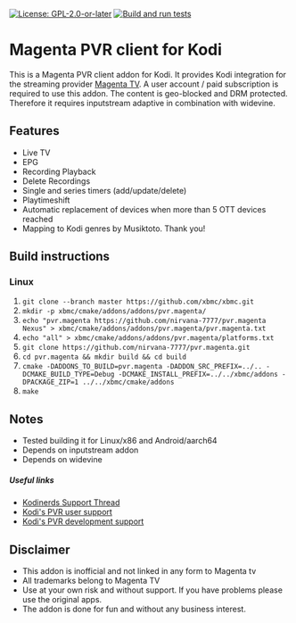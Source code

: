 [![License: GPL-2.0-or-later](https://img.shields.io/badge/License-GPL%20v2+-blue.svg)](LICENSE.md)
[![Build and run tests](https://github.com/nirvana-7777/pvr.magenta/actions/workflows/build.yml/badge.svg?branch=Nexus)](https://github.com/nirvana-7777/pvr.magenta/actions/workflows/build.yml)

# Magenta PVR client for Kodi
This is a Magenta PVR client addon for Kodi. It provides Kodi integration for the streaming provider [Magenta TV](https://www.telekom.de/magenta-tv). A user account / paid subscription is required to use this addon. The content is geo-blocked and DRM protected. Therefore it requires inputstream adaptive in combination with widevine.

## Features
- Live TV
- EPG
- Recording Playback
- Delete Recordings
- Single and series timers (add/update/delete)
- Playtimeshift
- Automatic replacement of devices when more than 5 OTT devices reached
- Mapping to Kodi genres by Musiktoto. Thank you!

## Build instructions

### Linux

1. `git clone --branch master https://github.com/xbmc/xbmc.git`
2. `mkdir -p xbmc/cmake/addons/addons/pvr.magenta/`
3. `echo "pvr.magenta https://github.com/nirvana-7777/pvr.magenta Nexus" > xbmc/cmake/addons/addons/pvr.magenta/pvr.magenta.txt`
4. `echo "all" > xbmc/cmake/addons/addons/pvr.magenta/platforms.txt`
5. `git clone https://github.com/nirvana-7777/pvr.magenta.git`
6. `cd pvr.magenta && mkdir build && cd build`
7. `cmake -DADDONS_TO_BUILD=pvr.magenta -DADDON_SRC_PREFIX=../.. -DCMAKE_BUILD_TYPE=Debug -DCMAKE_INSTALL_PREFIX=../../xbmc/addons -DPACKAGE_ZIP=1 ../../xbmc/cmake/addons`
8. `make`

## Notes

- Tested building it for Linux/x86 and Android/aarch64
- Depends on inputstream addon
- Depends on widevine

##### Useful links

* [Kodinerds Support Thread](https://www.kodinerds.net/thread/77429-release-pvr-magenta/)
* [Kodi's PVR user support](https://forum.kodi.tv/forumdisplay.php?fid=167)
* [Kodi's PVR development support](https://forum.kodi.tv/forumdisplay.php?fid=136)

## Disclaimer

- This addon is inofficial and not linked in any form to Magenta tv
- All trademarks belong to Magenta TV
- Use at your own risk and without support. If you have problems please use the original apps.
- The addon is done for fun and without any business interest.
